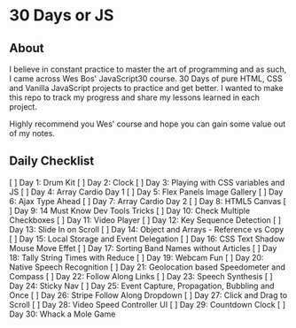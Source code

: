 # 30 Days or JS

## About

I believe in constant practice to master the art of programming and as such, I came across Wes Bos' JavaScript30 course.
30 Days of pure HTML, CSS and Vanilla JavaScript projects to practice and get better.
I wanted to make this repo to track my progress and share my lessons learned in each project.

Highly recommend you Wes' course and hope you can gain some value out of my notes.

## Daily Checklist

[ ] Day 1: Drum Kit
[ ] Day 2: Clock
[ ] Day 3: Playing with CSS variables and JS
[ ] Day 4: Array Cardio Day 1
[ ] Day 5: Flex Panels Image Gallery
[ ] Day 6: Ajax Type Ahead
[ ] Day 7: Array Cardio Day 2
[ ] Day 8: HTML5 Canvas
[ ] Day 9: 14 Must Know Dev Tools Tricks
[ ] Day 10: Check Multiple Checkboxes
[ ] Day 11: Video Player
[ ] Day 12: Key Sequence Detection
[ ] Day 13: Slide In on Scroll
[ ] Day 14: Object and Arrays - Reference vs Copy
[ ] Day 15: Local Storage and Event Delegation
[ ] Day 16: CSS Text Shadow Mouse Move Effet
[ ] Day 17: Sorting Band Names without Articles
[ ] Day 18: Tally String Times with Reduce
[ ] Day 19: Webcam Fun
[ ] Day 20: Native Speech Recognition
[ ] Day 21: Geolocation based Speedometer and Compass
[ ] Day 22: Follow Along Links
[ ] Day 23: Speech Synthesis
[ ] Day 24: Sticky Nav
[ ] Day 25: Event Capture, Propagation, Bubbling and Once
[ ] Day 26: Stripe Follow Along Dropdown
[ ] Day 27: Click and Drag to Scroll
[ ] Day 28: Video Speed Controller UI
[ ] Day 29: Countdown Clock
[ ] Day 30: Whack a Mole Game
